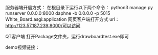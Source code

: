 服务器端开启方式：
在根目录下运行以下两个命令：
python3 manage.py runserver 0.0.0.0:8000
daphne -b 0.0.0.0 -p 5015 White_Board.asgi:application
网页客户端打开方式
url：http://123.57.187.239:8000/可以访问

QT客户端
打开Package文件夹，运行drawboardtest.exe即可

demo视频链接：

